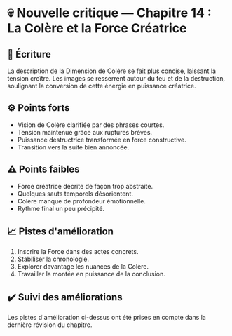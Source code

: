 # 💀 Nouvelle critique — Chapitre 14 : La Colère et la Force Créatrice

## 🧠 Écriture
La description de la Dimension de Colère se fait plus concise, laissant la tension croître. Les images se resserrent autour du feu et de la destruction, soulignant la conversion de cette énergie en puissance créatrice.

## ⚙️ Points forts
- Vision de Colère clarifiée par des phrases courtes.
- Tension maintenue grâce aux ruptures brèves.
- Puissance destructrice transformée en force constructive.
- Transition vers la suite bien annoncée.

## ⚠️ Points faibles
- Force créatrice décrite de façon trop abstraite.
- Quelques sauts temporels désorientent.
- Colère manque de profondeur émotionnelle.
- Rythme final un peu précipité.

## 📈 Pistes d'amélioration
1. Inscrire la Force dans des actes concrets.
2. Stabiliser la chronologie.
3. Explorer davantage les nuances de la Colère.
4. Travailler la montée en puissance de la conclusion.

## ✔️ Suivi des améliorations
Les pistes d'amélioration ci-dessus ont été prises en compte dans la dernière révision du chapitre.

